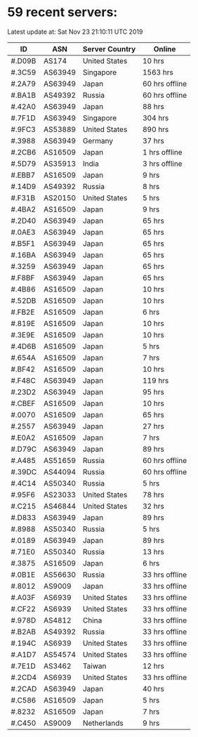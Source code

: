 # 59 recent servers:

Latest update at: Sat Nov 23 21:10:11 UTC 2019

| ID | ASN | Server Country | Online |
| -- | --- | -------------- | ------ |
| #.D09B | AS174 | United States | 10 hrs |
| #.3C59 | AS63949 | Singapore | 1563 hrs |
| #.2A79 | AS63949 | Japan | 60 hrs offline |
| #.BA1B | AS49392 | Russia | 60 hrs offline |
| #.42A0 | AS63949 | Japan | 88 hrs |
| #.7F1D | AS63949 | Singapore | 304 hrs |
| #.9FC3 | AS53889 | United States | 890 hrs |
| #.3988 | AS63949 | Germany | 37 hrs |
| #.2CB6 | AS16509 | Japan | 1 hrs offline |
| #.5D79 | AS35913 | India | 3 hrs offline |
| #.EBB7 | AS16509 | Japan | 9 hrs |
| #.14D9 | AS49392 | Russia | 8 hrs |
| #.F31B | AS20150 | United States | 5 hrs |
| #.4BA2 | AS16509 | Japan | 9 hrs |
| #.2D40 | AS63949 | Japan | 65 hrs |
| #.0AE3 | AS63949 | Japan | 65 hrs |
| #.B5F1 | AS63949 | Japan | 65 hrs |
| #.16BA | AS63949 | Japan | 65 hrs |
| #.3259 | AS63949 | Japan | 65 hrs |
| #.F8BF | AS63949 | Japan | 65 hrs |
| #.4B86 | AS16509 | Japan | 10 hrs |
| #.52DB | AS16509 | Japan | 10 hrs |
| #.FB2E | AS16509 | Japan | 6 hrs |
| #.819E | AS16509 | Japan | 10 hrs |
| #.3E9E | AS16509 | Japan | 10 hrs |
| #.4D6B | AS16509 | Japan | 5 hrs |
| #.654A | AS16509 | Japan | 7 hrs |
| #.BF42 | AS16509 | Japan | 10 hrs |
| #.F48C | AS63949 | Japan | 119 hrs |
| #.23D2 | AS63949 | Japan | 95 hrs |
| #.CBEF | AS16509 | Japan | 10 hrs |
| #.0070 | AS16509 | Japan | 65 hrs |
| #.2557 | AS63949 | Japan | 27 hrs |
| #.E0A2 | AS16509 | Japan | 7 hrs |
| #.D79C | AS63949 | Japan | 89 hrs |
| #.A485 | AS51659 | Russia | 60 hrs offline |
| #.39DC | AS44094 | Russia | 60 hrs offline |
| #.4C14 | AS50340 | Russia | 5 hrs |
| #.95F6 | AS23033 | United States | 78 hrs |
| #.C215 | AS46844 | United States | 32 hrs |
| #.D833 | AS63949 | Japan | 89 hrs |
| #.8988 | AS50340 | Russia | 5 hrs |
| #.0189 | AS63949 | Japan | 89 hrs |
| #.71E0 | AS50340 | Russia | 13 hrs |
| #.3875 | AS16509 | Japan | 6 hrs |
| #.0B1E | AS56630 | Russia | 33 hrs offline |
| #.8012 | AS9009 | Japan | 33 hrs offline |
| #.A03F | AS6939 | United States | 33 hrs offline |
| #.CF22 | AS6939 | United States | 33 hrs offline |
| #.978D | AS4812 | China | 33 hrs offline |
| #.B2AB | AS49392 | Russia | 33 hrs offline |
| #.194C | AS6939 | United States | 33 hrs offline |
| #.A1D7 | AS54574 | United States | 33 hrs offline |
| #.7E1D | AS3462 | Taiwan | 12 hrs |
| #.2CD4 | AS6939 | United States | 33 hrs offline |
| #.2CAD | AS63949 | Japan | 40 hrs |
| #.C586 | AS16509 | Japan | 5 hrs |
| #.8232 | AS16509 | Japan | 7 hrs |
| #.C450 | AS9009 | Netherlands | 9 hrs |

